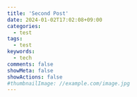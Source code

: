 ```yaml
---
title: 'Second Post'
date: 2024-01-02T17:02:08+09:00
categories:
  - test
tags:
  - test
keywords:
  - tech
comments: false
showMeta: false
showActions: false
#thumbnailImage: //example.com/image.jpg
---
```

